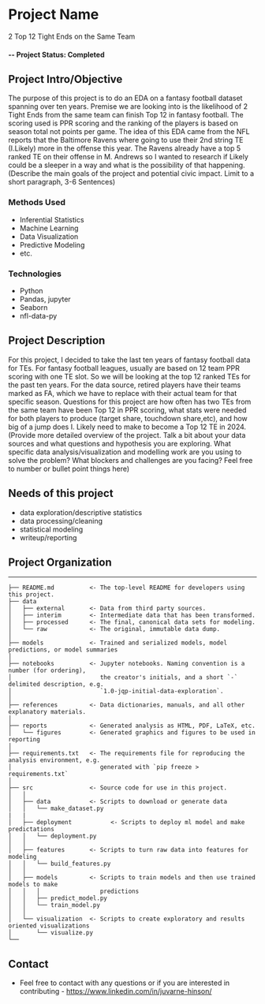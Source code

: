 # Project Name
2 Top 12 Tight Ends on the Same Team

#### -- Project Status: Completed

## Project Intro/Objective
The purpose of this project is to do an EDA on a fantasy football dataset spanning over ten years. Premise we are looking into is the likelihood of 2 Tight Ends from the same team can finish Top 12 in fantasy football. The scoring used is PPR scoring and the ranking of the players is based on season total not points per game. The idea of this EDA came from the NFL reports that the Baltimore Ravens where going to use their 2nd string TE (I.Likely) more in the offense this year. The Ravens already have a top 5 ranked TE on their offense in M. Andrews so I wanted to research if Likely could be a sleeper in a way and what is the possibility of that happening. (Describe the main goals of the project and potential civic impact. Limit to a short paragraph, 3-6 Sentences)

### Methods Used
* Inferential Statistics
* Machine Learning
* Data Visualization
* Predictive Modeling
* etc.

### Technologies
* Python
* Pandas, jupyter
* Seaborn
* nfl-data-py 

## Project Description
For this project, I decided to take the last ten years of fantasy football data for TEs. For fantasy football leagues, usually are based on 12 team PPR scoring with one TE slot. So we will be looking at the top 12 ranked TEs for the past ten years. For the data source, retired players have their teams marked as FA, which we have to replace with their actual team for that specific season. Questions for this project are how often has two TEs from the same team have been Top 12 in PPR scoring, what stats were needed for both players to produce (target share, touchdown share,etc), and how big of a jump does I. Likely need to make to become a Top 12 TE in 2024. 
(Provide more detailed overview of the project.  Talk a bit about your data sources and what questions and hypothesis you are exploring. What specific data analysis/visualization and modelling work are you using to solve the problem? What blockers and challenges are you facing?  Feel free to number or bullet point things here)

## Needs of this project

- data exploration/descriptive statistics
- data processing/cleaning
- statistical modeling
- writeup/reporting

## Project Organization
------------

    ├── README.md          <- The top-level README for developers using this project.
    ├── data
    │   ├── external       <- Data from third party sources.
    │   ├── interim        <- Intermediate data that has been transformed.
    │   ├── processed      <- The final, canonical data sets for modeling.
    │   └── raw            <- The original, immutable data dump.
    │
    ├── models             <- Trained and serialized models, model predictions, or model summaries
    │
    ├── notebooks          <- Jupyter notebooks. Naming convention is a number (for ordering),
    │                         the creator's initials, and a short `-` delimited description, e.g.
    │                         `1.0-jqp-initial-data-exploration`.
    │
    ├── references         <- Data dictionaries, manuals, and all other explanatory materials.
    │
    ├── reports            <- Generated analysis as HTML, PDF, LaTeX, etc.
    │   └── figures        <- Generated graphics and figures to be used in reporting
    │
    ├── requirements.txt   <- The requirements file for reproducing the analysis environment, e.g.
    │                         generated with `pip freeze > requirements.txt`
    │
    ├── src                <- Source code for use in this project.
    │   │
    │   ├── data           <- Scripts to download or generate data
    │   │   └── make_dataset.py
    |   |
    │   ├── deployment           <- Scripts to deploy ml model and make predictations
    │   │   └── deployment.py
    │   │
    │   ├── features       <- Scripts to turn raw data into features for modeling
    │   │   └── build_features.py
    │   │
    │   ├── models         <- Scripts to train models and then use trained models to make
    │   │   │                 predictions
    │   │   ├── predict_model.py
    │   │   └── train_model.py
    │   │
    │   └── visualization  <- Scripts to create exploratory and results oriented visualizations
    │       └── visualize.py
    └── 


## Contact 
* Feel free to contact with any questions or if you are interested in contributing - https://www.linkedin.com/in/juvarne-hinson/
